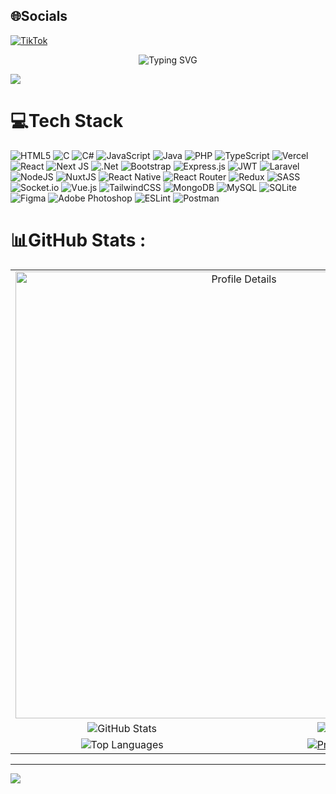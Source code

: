 

<!--
**shanh36/shanh36** is a ✨ _special_ ✨ repository because its `README.md` (this file) appears on your GitHub profile.

Here are some ideas to get you started:


- 🔭 I’m currently working on ...
- 🌱 I’m currently learning ...
- 👯 I’m looking to collaborate on ...
- 🤔 I’m looking for help with ...
- 💬 Ask me about ...
- 📫 How to reach me: ...
- 😄 Pronouns: ...
- ⚡ Fun fact: ...
[![Anurag's GitHub stats](https://github-readme-stats.vercel.app/api?username=shanh36&locale=ja)](https://github.com/anuraghazra/github-readme-stats)
### 😂Random Dev Meme
<img src="https://random-memer.herokuapp.com/" width="512px"/>
[![Typing SVG](https://readme-typing-svg.herokuapp.com?font=Fira+Code&pause=1000&color=62F7F5&vCenter=true&width=600&height=52&lines=I'm+Nguyen+Trung+Nghia+Full+Stack+Development.)](https://git.io/typing-svg)
-->

## 🌐Socials
[![TikTok](https://img.shields.io/badge/TikTok-%23000000.svg?logo=TikTok&logoColor=white)](https://tiktok.com/@https://www.tiktok.com/@lungmat_36) 
<p align="center" color="#36BCF7FF"><img src="https://readme-typing-svg.herokuapp.com?font=Fira+Code&pause=1000&color=62F7F5&center=true&vCenter=true&width=600&height=52&lines=I'm+Nguyen+Trung+Nghia+Full+Stack+Development." alt="Typing SVG"  /></p>
<img src="https://user-images.githubusercontent.com/73097560/115834477-dbab4500-a447-11eb-908a-139a6edaec5c.gif">

# 💻Tech Stack
![HTML5](https://img.shields.io/badge/html5-%23E34F26.svg?style=for-the-badge&logo=html5&logoColor=white) ![C](https://img.shields.io/badge/c-%2300599C.svg?style=for-the-badge&logo=c&logoColor=white) ![C#](https://img.shields.io/badge/c%23-%23239120.svg?style=for-the-badge&logo=c-sharp&logoColor=white) ![JavaScript](https://img.shields.io/badge/javascript-%23323330.svg?style=for-the-badge&logo=javascript&logoColor=%23F7DF1E) ![Java](https://img.shields.io/badge/java-%23ED8B00.svg?style=for-the-badge&logo=java&logoColor=white) ![PHP](https://img.shields.io/badge/php-%23777BB4.svg?style=for-the-badge&logo=php&logoColor=white) ![TypeScript](https://img.shields.io/badge/typescript-%23007ACC.svg?style=for-the-badge&logo=typescript&logoColor=white) ![Vercel](https://img.shields.io/badge/vercel-%23000000.svg?style=for-the-badge&logo=vercel&logoColor=white) ![React](https://img.shields.io/badge/react-%2320232a.svg?style=for-the-badge&logo=react&logoColor=%2361DAFB) ![Next JS](https://img.shields.io/badge/Next-black?style=for-the-badge&logo=next.js&logoColor=white) ![.Net](https://img.shields.io/badge/.NET-5C2D91?style=for-the-badge&logo=.net&logoColor=white) ![Bootstrap](https://img.shields.io/badge/bootstrap-%23563D7C.svg?style=for-the-badge&logo=bootstrap&logoColor=white) ![Express.js](https://img.shields.io/badge/express.js-%23404d59.svg?style=for-the-badge&logo=express&logoColor=%2361DAFB) ![JWT](https://img.shields.io/badge/JWT-black?style=for-the-badge&logo=JSON%20web%20tokens) ![Laravel](https://img.shields.io/badge/laravel-%23FF2D20.svg?style=for-the-badge&logo=laravel&logoColor=white) ![NodeJS](https://img.shields.io/badge/node.js-6DA55F?style=for-the-badge&logo=node.js&logoColor=white) ![NuxtJS](https://img.shields.io/badge/Nuxt-black?style=for-the-badge&logo=nuxt.js&logoColor=white) ![React Native](https://img.shields.io/badge/react_native-%2320232a.svg?style=for-the-badge&logo=react&logoColor=%2361DAFB) ![React Router](https://img.shields.io/badge/React_Router-CA4245?style=for-the-badge&logo=react-router&logoColor=white) ![Redux](https://img.shields.io/badge/redux-%23593d88.svg?style=for-the-badge&logo=redux&logoColor=white) ![SASS](https://img.shields.io/badge/SASS-hotpink.svg?style=for-the-badge&logo=SASS&logoColor=white) ![Socket.io](https://img.shields.io/badge/Socket.io-black?style=for-the-badge&logo=socket.io&badgeColor=010101) ![Vue.js](https://img.shields.io/badge/vuejs-%2335495e.svg?style=for-the-badge&logo=vuedotjs&logoColor=%234FC08D) ![TailwindCSS](https://img.shields.io/badge/tailwindcss-%2338B2AC.svg?style=for-the-badge&logo=tailwind-css&logoColor=white) ![MongoDB](https://img.shields.io/badge/MongoDB-%234ea94b.svg?style=for-the-badge&logo=mongodb&logoColor=white) ![MySQL](https://img.shields.io/badge/mysql-%2300f.svg?style=for-the-badge&logo=mysql&logoColor=white) ![SQLite](https://img.shields.io/badge/sqlite-%2307405e.svg?style=for-the-badge&logo=sqlite&logoColor=white) 	![Figma](https://img.shields.io/badge/figma-%23F24E1E.svg?style=for-the-badge&logo=figma&logoColor=white) ![Adobe Photoshop](https://img.shields.io/badge/adobephotoshop-%2331A8FF.svg?style=for-the-badge&logo=adobephotoshop&logoColor=white) ![ESLint](https://img.shields.io/badge/ESLint-4B3263?style=for-the-badge&logo=eslint&logoColor=white) ![Postman](https://img.shields.io/badge/Postman-FF6C37?style=for-the-badge&logo=postman&logoColor=white)
# 📊GitHub Stats :
<table align="center">
    <tr>
        <td align="center" colspan="2">
            <a href="https://github-profile-summary-cards.vercel.app/api/cards/profile-details?username=shanh36">
                <img width="715" src="https://github-profile-summary-cards.vercel.app/api/cards/profile-details?username=shanh36&theme=dracula" alt="Profile Details" />
            </a>
        </td>
    </tr>
    <tr>
        <td align="center">
            <img src="https://github-readme-stats.vercel.app/api?username=shanh36&theme=radical&hide_border=false&include_all_commits=false&count_private=false" alt="GitHub Stats" />
        </td>
        <td align="center">
            <img src="https://github-readme-streak-stats.herokuapp.com/?user=shanh36&theme=radical&hide_border=false" alt="Streak Stats" />
        </td>
    </tr>
    <tr>
        <td align="center">
            <img src="https://github-readme-stats.vercel.app/api/top-langs/?username=shanh36&theme=radical&hide_border=false&include_all_commits=false&count_private=false&layout=compact" alt="Top Languages" />
        </td>
        <td align="center">
            <a href="https://github-profile-summary-cards.vercel.app/api/cards/productive-time?username=shanh36">
                <img src="https://github-profile-summary-cards.vercel.app/api/cards/productive-time?username=shanh36&theme=dracula" alt="Productive Time" />
            </a>
        </td>
    </tr>
</table>




        
---
[![](https://visitcount.itsvg.in/api?id=shanh36&icon=0&color=0)](https://visitcount.itsvg.in)

